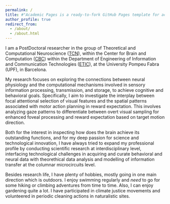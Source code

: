 ```yaml
---
permalink: /
title: #"Academic Pages is a ready-to-fork GitHub Pages template for academic personal websites"
author_profile: true
redirect_from: 
  - /about/
  - /about.html
---
```


I am a PostDoctoral researcher in the group of Theoretical and Computational Neuroscience (<a href="https://www.upf.edu/web/tcn" target="_blank">TCN</a>), within the Center for Brain and Computation (<a href="https://www.upf.edu/web/cbc" target="_blank">CBC</a>) within the Department of Engineering of Information and Communication Technologies (<a href="https://www.upf.edu/web/etic" target="_blanK">ETIC</a>), at the University Pompeu Fabra (UPF), in Barcelona. 

My research focuses on exploring the connections between neural physiology and the computational mechanisms involved in sensory information processing, transmission, and storage, to achieve cognitive and behavioral goals. Specifically, I aim to investigate the interplay between focal attentional selection of visual features and the spatial patterns associated with motor action planning in reward expectation. This involves analyzing gaze patterns to differentiate between overt visual sampling for enhanced foveal processing and reward expectation based on target motion direction.

Both for the interest in inspecting how does the brain achieve its outstanding functions, and for my deep passion for science and technological innovation, I have always tried to expand my professional profile by conducting scientific research at interdisciplinary level, interfacing technological challenges in acquiring and curate behavioral and neural data with theorethical data analysis and modelling of information transfer at the columnar microcircuits level.

Besides research life, I have plenty of hobbies, mostly going in one main direction which is outdoors. I enjoy swimming regularly and <i>need</i> to go for some hiking or climbing adventures from time to time. Also, I can enjoy gardening quite a lot. I have participated in climate justice movements and volunteered in periodic cleaning actions in naturalistic sites.

